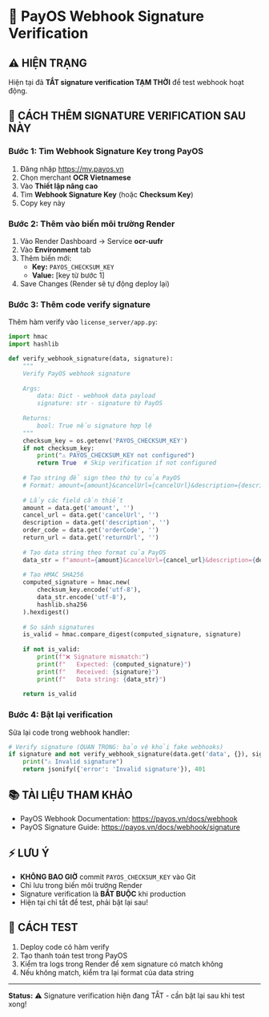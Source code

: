 # 🔐 PayOS Webhook Signature Verification

## ⚠️ HIỆN TRẠNG
Hiện tại đã **TẮT signature verification TẠM THỜI** để test webhook hoạt động.

## 🎯 CÁCH THÊM SIGNATURE VERIFICATION SAU NÀY

### Bước 1: Tìm Webhook Signature Key trong PayOS

1. Đăng nhập https://my.payos.vn
2. Chọn merchant **OCR Vietnamese**
3. Vào **Thiết lập nâng cao**
4. Tìm **Webhook Signature Key** (hoặc **Checksum Key**)
5. Copy key này

### Bước 2: Thêm vào biến môi trường Render

1. Vào Render Dashboard → Service **ocr-uufr**
2. Vào **Environment** tab
3. Thêm biến mới:
   - **Key:** `PAYOS_CHECKSUM_KEY`
   - **Value:** [key từ bước 1]
4. Save Changes (Render sẽ tự động deploy lại)

### Bước 3: Thêm code verify signature

Thêm hàm verify vào `license_server/app.py`:

```python
import hmac
import hashlib

def verify_webhook_signature(data, signature):
    """
    Verify PayOS webhook signature
    
    Args:
        data: Dict - webhook data payload
        signature: str - signature từ PayOS
    
    Returns:
        bool: True nếu signature hợp lệ
    """
    checksum_key = os.getenv('PAYOS_CHECKSUM_KEY')
    if not checksum_key:
        print("⚠️ PAYOS_CHECKSUM_KEY not configured")
        return True  # Skip verification if not configured
    
    # Tạo string để sign theo thứ tự của PayOS
    # Format: amount={amount}&cancelUrl={cancelUrl}&description={description}&orderCode={orderCode}&returnUrl={returnUrl}
    
    # Lấy các field cần thiết
    amount = data.get('amount', '')
    cancel_url = data.get('cancelUrl', '')
    description = data.get('description', '')
    order_code = data.get('orderCode', '')
    return_url = data.get('returnUrl', '')
    
    # Tạo data string theo format của PayOS
    data_str = f"amount={amount}&cancelUrl={cancel_url}&description={description}&orderCode={order_code}&returnUrl={return_url}"
    
    # Tạo HMAC SHA256
    computed_signature = hmac.new(
        checksum_key.encode('utf-8'),
        data_str.encode('utf-8'),
        hashlib.sha256
    ).hexdigest()
    
    # So sánh signatures
    is_valid = hmac.compare_digest(computed_signature, signature)
    
    if not is_valid:
        print(f"❌ Signature mismatch:")
        print(f"   Expected: {computed_signature}")
        print(f"   Received: {signature}")
        print(f"   Data string: {data_str}")
    
    return is_valid
```

### Bước 4: Bật lại verification

Sửa lại code trong webhook handler:

```python
# Verify signature (QUAN TRỌNG: bảo vệ khỏi fake webhooks)
if signature and not verify_webhook_signature(data.get('data', {}), signature):
    print("⚠️ Invalid signature")
    return jsonify({'error': 'Invalid signature'}), 401
```

## 📚 TÀI LIỆU THAM KHẢO

- PayOS Webhook Documentation: https://payos.vn/docs/webhook
- PayOS Signature Guide: https://payos.vn/docs/webhook/signature

## ⚡ LƯU Ý

- **KHÔNG BAO GIỜ** commit `PAYOS_CHECKSUM_KEY` vào Git
- Chỉ lưu trong biến môi trường Render
- Signature verification là **BẮT BUỘC** khi production
- Hiện tại chỉ tắt để test, phải bật lại sau!

## 🧪 CÁCH TEST

1. Deploy code có hàm verify
2. Tạo thanh toán test trong PayOS
3. Kiểm tra logs trong Render để xem signature có match không
4. Nếu không match, kiểm tra lại format của data string

---

**Status:** ⚠️ Signature verification hiện đang TẮT - cần bật lại sau khi test xong!

